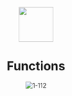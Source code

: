 <div align="center">

  <a href="https://telegra.ph/Cheatlauncher-Github-03-18"><img src="https://github.com/user-attachments/assets/620f5ee9-0a20-4d69-a335-3637b9f0a656" height="80"></a></div>

<div align="center">

# Functions
![1-112](https://github.com/user-attachments/assets/ef12eb09-9c76-4efb-857a-1be4f8f0a696)
